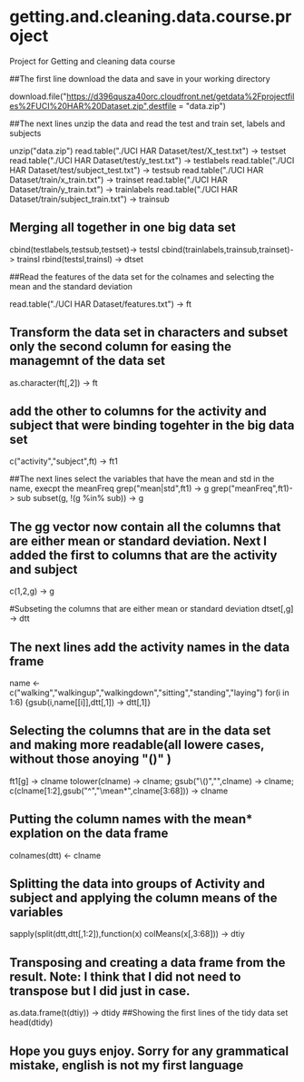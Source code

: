 # getting.and.cleaning.data.course.project
Project for Getting and cleaning data course

##The first line download the data and save in your working directory

download.file("https://d396qusza40orc.cloudfront.net/getdata%2Fprojectfiles%2FUCI%20HAR%20Dataset.zip",destfile = "data.zip")

##The next lines unzip the data and read the test and train set, labels and subjects 

unzip("data.zip")
read.table("./UCI HAR Dataset/test/X_test.txt") -> testset
read.table("./UCI HAR Dataset/test/y_test.txt") -> testlabels
read.table("./UCI HAR Dataset/test/subject_test.txt") -> testsub
read.table("./UCI HAR Dataset/train/x_train.txt") -> trainset
read.table("./UCI HAR Dataset/train/y_train.txt") -> trainlabels
read.table("./UCI HAR Dataset/train/subject_train.txt") -> trainsub

## Merging all together in one big data set

cbind(testlabels,testsub,testset)-> testsl
cbind(trainlabels,trainsub,trainset)-> trainsl
rbind(testsl,trainsl) -> dtset

##Read the features of the data set for the colnames and selecting the mean and the standard deviation

read.table("./UCI HAR Dataset/features.txt") -> ft

## Transform the data set in characters and subset only the second column for easing the managemnt of the data set
as.character(ft[,2]) -> ft

## add the other to columns for the activity and subject that were binding togehter in the big data set
c("activity","subject",ft) -> ft1

##The next lines select the variables that have the mean and std in the name, execpt the meanFreq
grep("mean|std",ft1)  -> g
grep("meanFreq",ft1)-> sub 
subset(g, !(g %in% sub)) -> g

## The gg vector now contain all the columns that are either mean or standard deviation. Next I added the first to columns that are the activity and subject
c(1,2,g) -> g

#Subseting the columns that are either mean or standard deviation
dtset[,g] -> dtt


## The next lines add the activity names in the data frame
name <- c("walking","walkingup","walkingdown","sitting","standing","laying")
for(i in 1:6) {gsub(i,name[[i]],dtt[,1]) -> dtt[,1]}

## Selecting the columns that are in the data set and making more readable(all lowere cases, without those anoying "()" )
ft1[g] -> clname
tolower(clname) -> clname; gsub("\\()","",clname) -> clname;
c(clname[1:2],gsub("^","\\mean*",clname[3:68])) -> clname

## Putting the column  names with the mean* explation on the data frame
colnames(dtt) <- clname


## Splitting the data into groups of Activity and subject and applying the column means of the variables
sapply(split(dtt,dtt[,1:2]),function(x) colMeans(x[,3:68])) -> dtiy

## Transposing and creating a data frame from the result. Note: I think that I did not need to transpose but I did just in case.
as.data.frame(t(dtiy)) -> dtidy
##Showing the first lines of the tidy data set
head(dtidy)

## Hope you guys enjoy. Sorry for any grammatical mistake, english is not my first language
